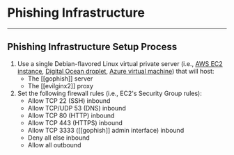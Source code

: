 # Phishing Infrastructure

---

## Phishing Infrastructure Setup Process

1. Use a single Debian-flavored Linux virtual private server (i.e., [AWS EC2 instance](https://aws.amazon.com/ec2/), [Digital Ocean droplet](https://www.digitalocean.com/products/droplets), [Azure virtual machine](https://azure.microsoft.com/en-us/services/virtual-machines/)) that will host:
	- The [[gophish]] server
	- The [[evilginx2]] proxy
2. Set the following firewall rules (i.e., EC2's Security Group rules):
	- Allow TCP 22 (SSH) inbound
	- Allow TCP/UDP 53 (DNS) inbound
	- Allow TCP 80 (HTTP) inbound
	- Allow TCP 443 (HTTPS) inbound
	- Allow TCP 3333 ([[gophish]] admin interface) inbound
	- Deny all else inbound
	- Allow all outbound
